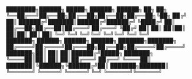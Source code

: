 
████████╗██████╗  █████╗ ██████╗ ██████╗ ██╗   ██╗
╚══██╔══╝██╔══██╗██╔══██╗██╔══██╗██╔══██╗╚██╗ ██╔╝
   ██║   ██████╔╝███████║██████╔╝██████╔╝ ╚████╔╝ 
   ██║   ██╔══██╗██╔══██║██╔═══╝ ██╔═══╝   ╚██╔╝
   ██║   ██║  ██║██║  ██║██║     ██║        ██║ 
   ╚═╝   ╚═╝  ╚═╝╚═╝  ╚═╝╚═╝     ╚═╝        ╚═╝                                                    
███████╗ ██████╗ ██████╗ ██████╗ ███████╗███████╗ 
██╔════╝██╔════╝██╔═══██╗██╔══██╗██╔════╝██╔════╝ 
███████╗██║     ██║   ██║██████╔╝█████╗  ███████╗ 
╚════██║██║     ██║   ██║██╔═══╝ ██╔══╝  ╚════██║ 
███████║╚██████╗╚██████╔╝██║     ███████╗███████║ 
╚══════╝ ╚═════╝ ╚═════╝ ╚═╝     ╚══════╝╚══════╝